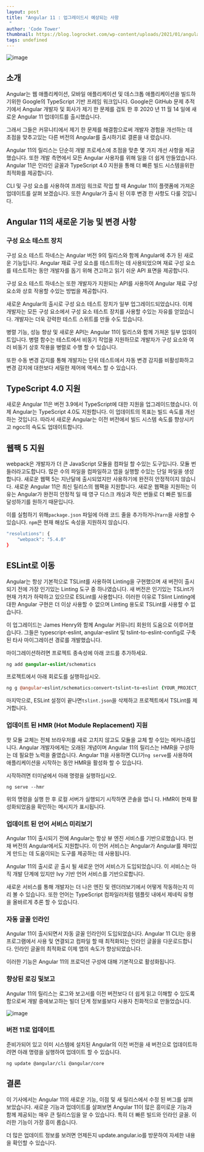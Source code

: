 ```yaml
---
layout: post
title: "Angular 11 : 업그레이드시 예상되는 사항
 "
author: 'Code Tower'
thumbnail: https://blog.logrocket.com/wp-content/uploads/2021/01/angular-white.png
tags: undefined
---
```



![image](https://i1.wp.com/blog.logrocket.com/wp-content/uploads/2021/01/angular-white.png?fit=750%2C487&ssl=1)

## 소개
 

Angular는 웹 애플리케이션, 모바일 애플리케이션 및 데스크톱 애플리케이션을 빌드하기위한 Google의 TypeScript 기반 프레임 워크입니다.
 Google은 GitHub 문제 추적기에서 Angular 개발자 및 회사가 제기 한 문제를 검토 한 후 2020 년 11 월 14 일에 새로운 Angular 11 업데이트를 출시했습니다.
 

그래서 그들은 커뮤니티에서 제기 한 문제를 해결함으로써 개발자 경험을 개선하는 데 초점을 맞추고있는 다른 버전의 Angular를 출시하기로 결론을 내 렸습니다.
 

Angular 11의 릴리스는 단순히 개발 프로세스에 초점을 맞춘 몇 가지 개선 사항을 제공했습니다.
 또한 개발 측면에서 모든 Angular 사용자를 위해 일을 더 쉽게 만들었습니다.
 Angular 11은 인라인 글꼴과 TypeScript 4.0 지원을 통해 더 빠른 빌드 시스템을위한 최적화를 제공합니다.
 

CLI 및 구성 요소를 사용하여 프레임 워크로 작업 할 때 Angular 11이 플랫폼에 가져온 업데이트를 살펴 보겠습니다.
 또한 Angular가 출시 된 이후 변경 한 사항도 다룰 것입니다.
 

## Angular 11의 새로운 기능 및 변경 사항
 

### 구성 요소 테스트 장치
 

구성 요소 테스트 하네스는 Angular 버전 9의 릴리스와 함께 Angular에 추가 된 새로운 기능입니다. Angular 재료 구성 요소를 테스트하는 데 사용되었으며 재료 구성 요소를 테스트하는 동안 개발자를 돕기 위해 견고하고 읽기 쉬운 API 표면을 제공합니다.
 

구성 요소 테스트 하네스는 또한 개발자가 지원되는 API를 사용하여 Angular 재료 구성 요소와 상호 작용할 수있는 방법을 제공합니다.
 

새로운 Angular의 출시로 구성 요소 테스트 장치가 일부 업그레이드되었습니다.
 이제 개발자는 모든 구성 요소에서 구성 요소 테스트 장치를 사용할 수있는 자유를 얻었습니다.
 개발자는 더욱 강력한 테스트 스위트를 만들 수도 있습니다.
 

병렬 기능, 성능 향상 및 새로운 API는 Angular 11이 릴리스와 함께 가져온 일부 업데이트입니다.
 병렬 함수는 테스트에서 비동기 작업을 지원하므로 개발자가 구성 요소와 여러 비동기 상호 작용을 병렬로 수행 할 수 있습니다.
 

또한 수동 변경 감지를 통해 개발자는 단위 테스트에서 자동 변경 감지를 비활성화하고 변경 감지에 대한보다 세밀한 제어에 액세스 할 수 있습니다.
 

## TypeScript 4.0 지원
 

새로운 Angular 11은 버전 3.9에서 TypeScript에 대한 지원을 업그레이드했습니다.
 이제 Angular는 TypeScript 4.0도 지원합니다.
 이 업데이트의 목표는 빌드 속도를 개선하는 것입니다.
 따라서 새로운 Angular는 이전 버전에서 빌드 시스템 속도를 향상시키고 ngcc의 속도도 업데이트합니다.
 

## 웹팩 5 지원
 

webpack은 개발자가 더 큰 JavaScript 모듈을 컴파일 할 수있는 도구입니다.
 모듈 번 들러라고도합니다.
 많은 수의 파일을 컴파일하고 앱을 실행할 수있는 단일 파일을 생성합니다.
 새로운 웹팩 5는 지난달에 출시되었지만 사용하기에 완전히 안정적이지 않습니다.
 새로운 Angular 11은 최신 릴리스의 웹팩을 지원합니다.
 새로운 웹팩을 지원하는 이유는 Angular가 완전히 안정적 일 때 영구 디스크 캐싱과 작은 번들로 더 빠른 빌드를 달성하기를 원하기 때문입니다.
 

이를 실험하기 위해`package.json` 파일에 아래 코드 줄을 추가하거나`Yarn`을 사용할 수 있습니다.
 `npm`은 현재 해상도 속성을 지원하지 않습니다.
 

```bash
"resolutions": {
    "webpack": "5.4.0"
}
```

## ESLint로 이동
 

Angular는 항상 기본적으로 TSLint를 사용하여 Linting을 구현했으며 새 버전이 출시되기 전에 가장 인기있는 Linting 도구 중 하나였습니다.
 새 버전은 인기있는 TSLint가 현재 가치가 하락하고 있으므로 ESLint를 사용합니다.
 이러한 이유로 TSlint Linting에 대한 Angular 구현은 더 이상 사용할 수 없으며 Linting 용도로 TSLint를 사용할 수 없습니다.
 

이 업그레이드는 James Henry와 함께 Angular 커뮤니티 회원의 도움으로 이루어졌습니다.
 그들은 typescript-eslint, angular-eslint 및 tslint-to-eslint-config로 구축 된 타사 마이그레이션 경로를 개발했습니다.
 

마이그레이션하려면 프로젝트 종속성에 아래 코드를 추가하세요.
 

```css
ng add @angular-eslint/schematics
```

프로젝트에서 아래 회로도를 실행하십시오.
 

```coffeescript
ng g @angular-eslint/schematics:convert-tslint-to-eslint {YOUR_PROJECT_NAME_GOES_HERE}
```

마지막으로, ESLint 설정이 끝나면`tslint.json`을 삭제하고 프로젝트에서 TSLint를 제거합니다.
 

### 업데이트 된 HMR (Hot Module Replacement) 지원
 

핫 모듈 교체는 전체 브라우저를 새로 고치지 않고도 모듈을 교체 할 수있는 메커니즘입니다.
 Angular 개발자에게는 오래된 개념이며 Angular 11의 릴리스는 HMR을 구성하는 데 필요한 노력을 줄였습니다.
 Angular 11을 사용하면 CLI가`ng serve`를 사용하여 애플리케이션을 시작하는 동안 HMR을 활성화 할 수 있습니다.
 

시작하려면 터미널에서 아래 명령을 실행하십시오.
 

```undefined
ng serve --hmr
```

위의 명령을 실행 한 후 로컬 서버가 실행되기 시작하면 콘솔을 엽니 다.
 HMR이 현재 활성화되었음을 확인하는 메시지가 표시됩니다.
 

### 업데이트 된 언어 서비스 미리보기
 

Angular 11이 출시되기 전에 Angular는 항상 뷰 엔진 서비스를 기반으로했습니다.
 현재 버전의 Angular에서도 지원합니다.
 이 언어 서비스는 Angular가 Angular를 재미있게 만드는 데 도움이되는 도구를 제공하는 데 사용됩니다.
 

Angular 11의 출시로 곧 출시 될 새로운 언어 서비스가 도입되었습니다.
 이 서비스는 아직 개발 단계에 있지만 Ivy 기반 언어 서비스를 기반으로합니다.
 

새로운 서비스를 통해 개발자는 더 나은 엔진 및 렌더러보기에서 어떻게 작동하는지 미리 볼 수 있습니다.
 또한 언어는 TypeScript 컴파일러처럼 템플릿 내에서 제네릭 유형을 올바르게 추론 할 수 있습니다.
 

### 자동 글꼴 인라인
 

Angular 11이 출시되면서 자동 글꼴 인라인이 도입되었습니다.
 Angular 11 CLI는 응용 프로그램에서 사용 및 연결되고 컴파일 할 때 최적화되는 인라인 글꼴을 다운로드합니다.
 인라인 글꼴의 최적화로 이제 앱의 속도가 향상되었습니다.
 

이러한 기능은 Angular 11의 프로덕션 구성에 대해 기본적으로 활성화됩니다.
 

### 향상된 로깅 및보고
 

Angular 11의 릴리스는 로그와 보고서를 이전 버전보다 더 쉽게 읽고 이해할 수 있도록함으로써 개발 중에보고하는 빌더 단계 정보를보다 사용자 친화적으로 만들었습니다.
 

![image](https://i0.wp.com/blog.logrocket.com/wp-content/uploads/2021/01/code-snippet.png?resize=730%2C427&ssl=1)

### 버전 11로 업데이트
 

준비가되어 있고 이미 시스템에 설치된 Angular의 이전 버전을 새 버전으로 업데이트하려면 아래 명령을 실행하여 업데이트 할 수 있습니다.
 

```undefined
ng update @angular/cli @angular/core
```

## 결론
 

이 기사에서는 Angular 11의 새로운 기능, 이점 및 새 릴리스에서 수정 된 버그를 살펴 보았습니다.
 새로운 기능과 업데이트를 살펴보면 Angular 11이 많은 흥미로운 기능과 함께 제공되는 매우 큰 릴리스임을 알 수 있습니다.
 특히 더 빠른 빌드와 인라인 글꼴.
 이러한 기능이 가장 흥미 롭습니다.
 

더 많은 업데이트 정보를 보려면 언제든지 update.angular.io를 방문하여 자세한 내용을 확인할 수 있습니다.
 